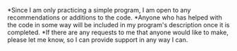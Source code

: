 *Since I am only practicing a simple program, I am open to any recommendations or additions to the code.
*Anyone who has helped with the code in some way will be included in my program's description once it is completed.
*If there are any requests to me that anyone would like to make, please let me know, so I can provide support in any way I can.
